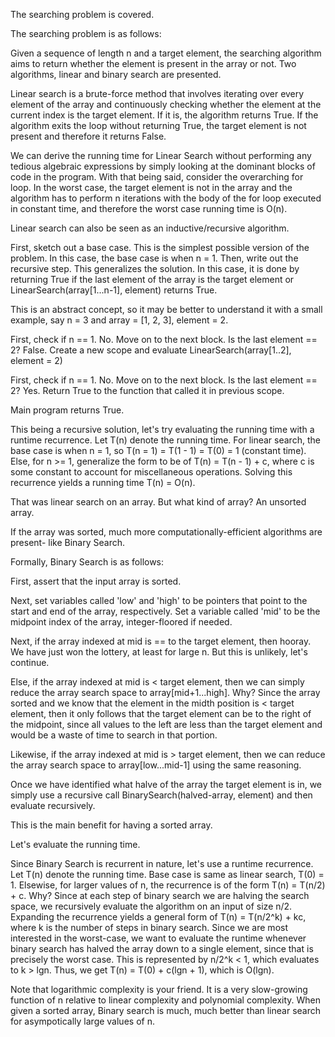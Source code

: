 The searching problem is covered.

The searching problem is as follows:

Given a sequence of length n and a target element, the searching algorithm aims to return whether the element is present in the array or not. Two algorithms, linear and binary
search are presented.

Linear search is a brute-force method that involves iterating over every element of the array and continuously checking whether the element at the current index is the target
element. If it is, the algorithm returns True. If the algorithm exits the loop without returning True, the target element is not present and therefore it returns False.

We can derive the running time for Linear Search without performing any tedious algebraic expressions by simply looking at the dominant blocks of code in the program. With that
being said, consider the overarching for loop. In the worst case, the target element is not in the array and the algorithm has to perform n iterations with the body of the for loop
executed in constant time, and therefore the worst case running time is O(n).

Linear search can also be seen as an inductive/recursive algorithm. 

First, sketch out a base case. This is the simplest possible version of the problem. In this case, the base case is when n = 1. 
Then, write out the recursive step. This generalizes the solution. In this case, it is done by returning True if the last element of the array is the target element or 
LinearSearch(array[1...n-1], element) returns True. 

This is an abstract concept, so it may be better to understand it with a small example, say n = 3 and array = [1, 2, 3], element = 2.

First, check if n == 1. No. Move on to the next block. Is the last element == 2? False. Create a new scope and evaluate LinearSearch(array[1..2], element = 2)

First, check if n == 1. No. Move on to the next block. Is the last element == 2? Yes. Return True to the function that called it in previous scope. 

Main program returns True.

This being a recursive solution, let's try evaluating the running time with a runtime recurrence. Let T(n) denote the running time. For linear search, the base case is when
n = 1, so T(n = 1) = T(1 - 1) = T(0) = 1 (constant time). Else, for n >= 1, generalize the form to be of T(n) = T(n - 1) + c, where c is some constant to account for miscellaneous
operations. Solving this recurrence yields a running time T(n) = O(n). 

That was linear search on an array. But what kind of array? An unsorted array.

If the array was sorted, much more computationally-efficient algorithms are present- like Binary Search.

Formally, Binary Search is as follows:

First,  assert that the input array is sorted.

Next, set variables called 'low' and 'high' to be pointers that point to the start and end of the array, respectively. Set a variable called 'mid' to be the midpoint index
of the array, integer-floored if needed. 

Next, if the array indexed at mid is == to the target element, then hooray. We have just won the lottery, at least for large n. But this is unlikely, let's continue.

Else, if the array indexed at mid is < target element, then we can simply reduce the array search space to array[mid+1...high]. Why? Since the array sorted and we know that
the element in the midth position is < target element, then it only follows that the target element can be to the right of the midpoint, since all values to the left are less
than the target element and would be a waste of time to search in that portion. 

Likewise, if the array indexed at mid is > target element, then we can reduce the array search space to array[low...mid-1] using the same reasoning.

Once we have identified what halve of the array the target element is in, we simply use a recursive call BinarySearch(halved-array, element) and then evaluate recursively.

This is the main benefit for having a sorted array. 

Let's evaluate the running time.

Since Binary Search is recurrent in nature, let's use a runtime recurrence. Let T(n) denote the running time. Base case is same as linear search, T(0) = 1. Elsewise, for larger
values of n, the recurrence is of the form T(n) = T(n/2) + c. Why? Since at each step of binary search we are halving the search space, we recursively evaluate the algorithm
on an input of size n/2. Expanding the recurrence yields a general form of T(n) = T(n/2^k) + kc, where k is the number of steps in binary search. Since we are most interested in
the worst-case, we want to evaluate the runtime whenever binary search has halved the array down to a single element, since that is precisely the worst case. This is represented
by n/2^k < 1, which evaluates to k > lgn. Thus, we get T(n) = T(0) + c(lgn + 1), which is O(lgn).

Note that logarithmic complexity is your friend. It is a very slow-growing function of n relative to linear complexity and polynomial complexity. When given a sorted array,
Binary search is much, much better than linear search for asympotically large values of n.


